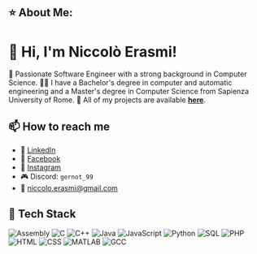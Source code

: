 ## ⭐️ About Me:

# 👋 Hi, I'm Niccolò Erasmi!

🚀 Passionate Software Engineer with a strong background in Computer Science.
👨‍🎓 I have a Bachelor's degree in computer and automatic engineering and a Master's degree in Computer Science from Sapienza University of Rome.
🔎 All of my projects are available **[here](https://github.com/Gerno666?tab=repositories)**.

## 📫 How to reach me
- 🔗 [LinkedIn](https://www.linkedin.com/in/niccolo-erasmi-237390290)
- 📘 [Facebook](https://www.facebook.com/niccolo.erasmi)
- 📸 [Instagram](https://www.instagram.com/niccolo_erasmi)
- 🎮 Discord: `gernot_99`
- 📧 niccolo.erasmi@gmail.com

## 🔧 Tech Stack
![Assembly](https://img.shields.io/badge/-Assembly-333333?style=flat&logo=assembly)
![C](https://img.shields.io/badge/-C-333333?style=flat&logo=c)
![C++](https://img.shields.io/badge/-C++-00599C?style=flat&logo=c%2B%2B)
![Java](https://img.shields.io/badge/-Java-007396?style=flat&logo=java)
![JavaScript](https://img.shields.io/badge/-JavaScript-F7DF1E?style=flat&logo=javascript&logoColor=black)
![Python](https://img.shields.io/badge/-Python-3776AB?style=flat&logo=python)
![SQL](https://img.shields.io/badge/-SQL-4479A1?style=flat&logo=MySQL&logoColor=white)
![PHP](https://img.shields.io/badge/-PHP-777BB4?style=flat&logo=php&logoColor=white)
![HTML](https://img.shields.io/badge/-HTML-E34F26?style=flat&logo=html5&logoColor=white)
![CSS](https://img.shields.io/badge/-CSS-1572B6?style=flat&logo=css3)
![MATLAB](https://img.shields.io/badge/-MATLAB-333333?style=flat&logo=mathworks)
![GCC](https://img.shields.io/badge/-GCC-00599C?style=flat&logo=gnu)

<!--
**Gerno666/Gerno666** is a ✨ _special_ ✨ repository because its `README.md` (this file) appears on your GitHub profile.

Here are some ideas to get you started:

- 🔭 I’m currently working on ...
- 🌱 I’m currently learning ...
- 👯 I’m looking to collaborate on ...
- 🤔 I’m looking for help with ...
- 💬 Ask me about ...
- 📫 How to reach me: ...
- 😄 Pronouns: ...
- ⚡ Fun fact: ...
-->
